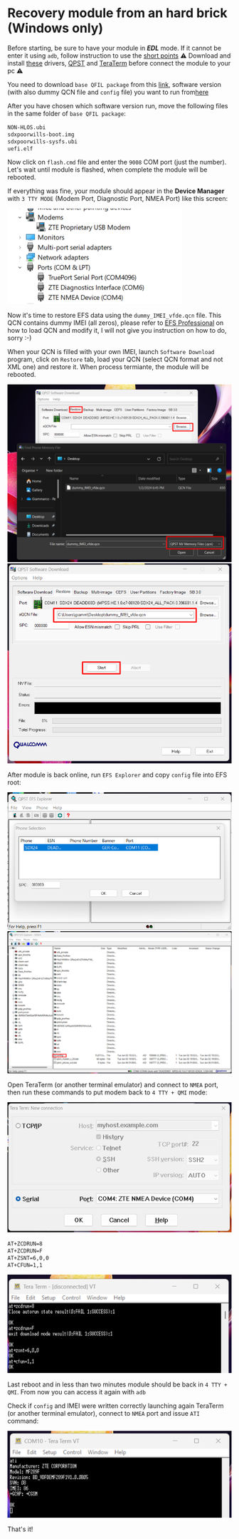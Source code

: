 # Recovery module from an hard brick (Windows only)

Before starting, be sure to have your module in ***EDL*** mode. If it cannot be enter it using `adb`, follow instruction to use the [short points](https://github.com/stich86/ZTE-MF289F-Recovery/blob/main/enter_edl_brick.md)
⚠️ Download and install [these](https://mega.nz/folder/C1w1WLTa#46TCvg4-rq123fTFxEEbdg) drivers, [QPST](https://qpsttool.com/qpst-tool-v2-7-496) and [TeraTerm](https://github.com/TeraTermProject/teraterm/releases/tag/v5.1) before connect the module to your pc ⚠️ 

You need to download `base QFIL package` from this [link](https://mega.nz/folder/q5xl0RCJ#DX-kzPZ3SzQBxm-Q5D1e9w), software version (with also dummy QCN file and `config` file) you want to run from[here](https://mega.nz/folder/KlhwlR5C#K0q2i7tdBYPFvdSESDUrPQ) 

After you have chosen which software version run, move the following files in the same folder of `base QFIL package`:

```
NON-HLOS.ubi
sdxpoorwills-boot.img  
sdxpoorwills-sysfs.ubi 
uefi.elf
```

Now click on `flash.cmd` file and enter the `9008` COM port (just the number). Let's wait until module is flashed, when complete the module will be rebooted.

If everything was fine, your module should appear in the **Device Manager** with `3 TTY MODE` (Modem Port, Diagnostic Port, NMEA Port) like this screen:

<img src="asset/modem_after_first_restore.png" alt="COM state after first restore" width="auto" height="auto">

Now it's time to restore EFS data using the `dummy_IMEI_vfde.qcn` file. This QCN contains dummy IMEI (all zeros), please refer to [EFS Professional](https://xdaforums.com/t/tool-updated-29-12-14-efs-professional-v2-1-80b-also-for-non-samsung-devices.1308546/) on how to load QCN and modify it, I will not give you instruction on how to do, sorry :-)

When your QCN is filled with your own IMEI, launch `Software Download` program, click on `Restore` tab, load your QCN (select QCN format and not XML one) and restore it. When process termiante, the module will be rebooted.

<img src="asset/restore_qcn_1.png" alt="Select Tab Restore and QCN" width="auto" height="auto">

<img src="asset/restore_qcn_2.png" alt="Restore it" width="auto" height="auto">

After module is back online, run `EFS Explorer` and copy `config` file into EFS root:

<img src="asset/efs_explorer_connect.png" alt="Back to 4.." width="auto" height="auto">

<img src="asset/efs_explorer_restore_config.png" alt="Back to 4.." width="auto" height="auto">

Open TeraTerm (or another terminal emulator) and connect to `NMEA` port, then run these commands to put modem back to `4 TTY + QMI` mode:

<img src="asset/teraterm_at_configuration.png" alt="Back to 4.." width="auto" height="auto">

```
AT+ZCDRUN=8
AT+ZCDRUN=F
AT+ZSNT=6,0,0
AT+CFUN=1,1
```

<img src="asset/teraterm_at_commands.png" alt="Back to 4.." width="auto" height="auto">

Last reboot and in less than two minutes module should be back in `4 TTY + QMI`. From now you can access it again with `adb`

Check if `config` and IMEI were written correctly launching again TeraTerm (or another terminal emulator), connect to `NMEA` port and issue `ATI` command:

<img src="asset/teraterm_ati.png" alt="Restored :-)" width="auto" height="auto">

That's it!
